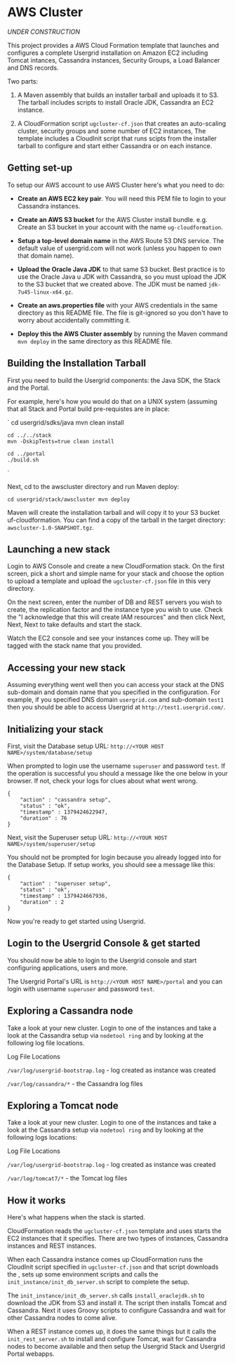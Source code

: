 AWS Cluster
===

*UNDER CONSTRUCTION* 

This project provides a AWS Cloud Formation template that launches and configures a complete Usergrid installation
on Amazon EC2 including Tomcat intances, Cassandra instances, Security Groups, a Load Balancer and DNS records.

Two parts:

1) A Maven assembly that builds an installer tarball and uploads it to S3. 
The tarball includes scripts to install Oracle JDK, Cassandra an EC2 instance.

2) A CloudFormation script `ugcluster-cf.json` that creates an auto-scaling cluster, security groups and some
number of EC2 instances, The template includes a CloudInit script that runs scipts from 
the installer tarball to configure and start either Cassandra or on each instance. 


Getting set-up
---
To setup our AWS account to use  AWS Cluster here's what you need to do:

* __Create an AWS EC2 key pair__. You will need this PEM file to login to your Cassandra instances. 

* __Create an AWS S3 bucket__ for the AWS Cluster install bundle. e.g. Create an S3 bucket in your 
account with the name `ug-cloudformation`. 

* __Setup a top-level domain name__ in the AWS Route 53 DNS service. The default value of usergrid.com will not work (unless you happen to own that domain name).

* __Upload the Oracle Java JDK__ to that same S3 bucket. Best practice is to use the Oracle Java u
JDK with Cassandra, so you must upload the JDK to the S3 bucket that we created above. The JDK must 
be named `jdk-7u45-linux-x64.gz`.

* __Create an aws.properties file__ with your AWS credentials in the same directory as this 
README file. The file is git-ignored so you don't have to worry about accidentally committing it.

* __Deploy this the  AWS Cluster assembly__ by running the Maven command `mvn deploy` in the same
directory as this README file. 


Building the Installation Tarball
---
First you need to build the Usergrid components: the Java SDK, the Stack and the Portal.

For example, here's how you would do that on a UNIX system (assuming that all Stack and Portal build pre-requistes are in place:


`
	cd usergrid/sdks/java
	mvn clean install
	
	cd ../../stack
	mvn -DskipTests=true clean install
	
	cd ../portal
	./build.sh
`

Next, cd to the awscluster directory and run Maven deploy:

`
	cd usergrid/stack/awscluster
	mvn deploy
`

Maven will create the installation tarball and will copy it to your S3 bucket uf-cloudformation. You can find a copy of the tarball in the target directory: `awscluster-1.0-SNAPSHOT.tgz`.


Launching a new stack
---
Login to AWS Console and create a new CloudFormation stack. On the first screen, pick a short 
and simple name for your stack and choose the option to upload a template and upload 
the `ugcluster-cf.json` file in this very directory. 

On the next screen, enter the number of DB and REST servers you wish to create, the replication factor and 
the instance type you wish to use. Check the "I acknowledge that this will create IAM resources" 
and then click Next, Next, Next to take defaults and start the stack.

Watch the EC2 console and see your instances come up. They will be tagged with the stack name
that you provided.


Accessing your new stack
---
Assuming everything went well then you can access your stack at the DNS sub-domain and domain name that you specified in the configuration. For example, if you specified DNS domain `usergrid.com` and sub-domain `test1` then you should be able to access Usergrid at `http://test1.usergrid.com/`.


Initializing your stack
---

First, visit the Database setup URL: `http://<YOUR HOST NAME>/system/database/setup`

When prompted to login use the username `superuser` and password `test`. If the operation is successful you should a message like the one below in your browser. If not, check your logs for clues about what went wrong.

	{
  		"action" : "cassandra setup",
  		"status" : "ok",
  		"timestamp" : 1379424622947,
  		"duration" : 76
	}

Next, visit the Superuser setup URL: `http://<YOUR HOST NAME>/system/superuser/setup`

You should not be prompted for login because you already logged into for the Database Setup. If setup works, you should see a message like this:

	{
  		"action" : "superuser setup",
  		"status" : "ok",
  		"timestamp" : 1379424667936,
  		"duration" : 2
	}
	
Now you're ready to get started using Usergrid.


Login to the Usergrid Console & get started
---
You should now be able to login to the Usergrid console and start configuring applications, users and more.

The Usergrid Portal's URL is `http://<YOUR HOST NAME>/portal` and you can login with username `superuser` and password `test`.



Exploring a Cassandra node
---
Take a look at your new cluster. Login to one of the instances and take a look at the Cassandra
setup via `nodetool ring` and by looking at the following log file locations.

Log File Locations

`/var/log/usergrid-bootstrap.log` - log created as instance was created

`/var/log/cassandra/*` - the Cassandra log files



Exploring a Tomcat node
---
Take a look at your new cluster. Login to one of the instances and take a look at the Cassandra
setup via `nodetool ring` and by looking at the following logs locations:

Log File Locations

`/var/log/usergrid-bootstrap.log` - log created as instance was created

`/var/log/tomcat7/*` - the Tomcat log files



How it works
---
Here's what happens when the stack is started.

CloudFormation reads the `ugcluster-cf.json` template and uses starts the EC2 instances that it 
specifies. There are two types of instances, Cassandra instances and REST instances. 

When each Cassandra instance comes up CloudFormation runs the CloudInit script specified in 
`ugcluster-cf.json` and that script downloads the , sets up some environment scripts
and calls the `init_instance/init_db_server.sh` script to complete the setup.

The `init_instance/init_db_server.sh` calls `install_oraclejdk.sh` to download the JDK from S3 and 
install it. The script then installs Tomcat and Cassandra. Next it uses Groovy scripts to configure 
Cassandra and wait for other Cassandra nodes to come alive.

When a REST instance comes up, it does the same things but it calls the `init_rest_server.sh` to install and configure Tomcat, wait for Cassandra nodes to become available and then setup the Usergrid Stack and Usergrid Portal webapps.




